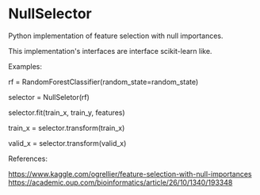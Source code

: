 # NullSelector

Python implementation of feature selection with null importances.

This implementation's interfaces are interface scikit-learn like.


Examples:

rf = RandomForestClassifier(random_state=random_state)

selector = NullSeletor(rf)

selector.fit(train_x, train_y, features)

train_x = selector.transform(train_x)

valid_x = selector.transform(valid_x)


References:

https://www.kaggle.com/ogrellier/feature-selection-with-null-importances
https://academic.oup.com/bioinformatics/article/26/10/1340/193348